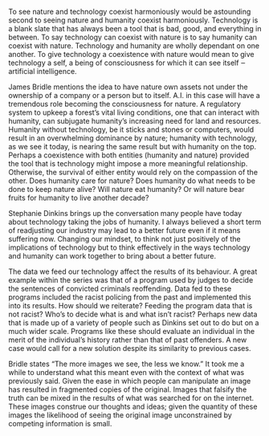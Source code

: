 To see nature and technology coexist harmoniously would be astounding second to seeing nature and humanity coexist harmoniously. Technology is a blank slate that has always been a tool that is bad, good, and everything in between. To say technology can coexist with nature is to say humanity can coexist with nature. Technology and humanity are wholly dependant on one another. To give technology a coexistence with nature would mean to give technology a self, a being of consciousness for which it can see itself ‒ artificial intelligence. 

James Bridle mentions the idea to have nature own assets not under the ownership of a company or a person but to itself. A.I. in this case will have a tremendous role becoming the consciousness for nature. A regulatory system to upkeep a forest’s vital living conditions, one that can interact with humanity, can subjugate humanity’s increasing need for land and resources. Humanity without technology, be it sticks and stones or computers, would result in an overwhelming dominance by nature; humanity with technology, as we see it today, is nearing the same result but with humanity on the top. Perhaps a coexistence with both entities (humanity and nature) provided the tool that is technology might impose a more meaningful relationship. Otherwise, the survival of either entity would rely on the compassion of the other. Does humanity care for nature? Does humanity do what needs to be done to keep nature alive? Will nature eat humanity? 
Or will nature bear fruits for humanity to live another decade?

Stephanie Dinkins brings up the conversation many people have today about technology taking the jobs of humanity. I always believed a short term of readjusting our industry may lead to a better future even if it means suffering now. Changing our mindset, to think not just positively of the implications of technology but to think effectively in the ways technology and humanity can work together to bring about a better future. 

The data we feed our technology affect the results of its behaviour. A great example within the series was that of a program used by judges to decide the sentences of convicted criminals reoffending. Data fed to these programs included the racist policing from the past and implemented this into its results. How should we reiterate? Feeding the program data that is not racist? Who’s to decide what is and what isn’t racist? Perhaps new data that is made up of a variety of people such as Dinkins set out to do but on a much wider scale. Programs like these should evaluate an individual in the merit of the individual’s history rather than that of past offenders. A new case would call for a new solution despite its similarity to previous cases. 

Bridle states “The more images we see, the less we know.” It took me a while to understand what this meant even with the context of what was previously said. Given the ease in which people can manipulate an image has resulted in fragmented copies of the original. Images that falsify the truth can be mixed in the results of what was searched for on the internet. These images construe our thoughts and ideas; given the quantity of these images the likelihood of seeing the original image unconstrained by competing information is small. 

